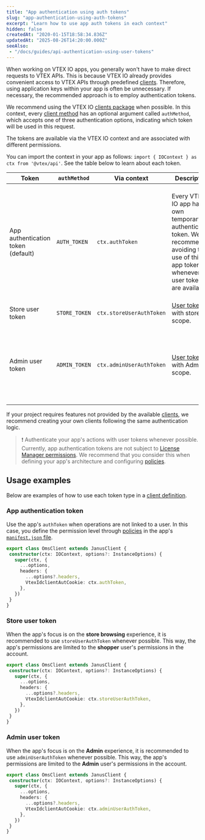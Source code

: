 ```yaml
---
title: "App authentication using auth tokens"
slug: "app-authentication-using-auth-tokens"
excerpt: "Learn how to use app auth tokens in each context"
hidden: false
createdAt: "2020-01-15T18:58:34.836Z"
updatedAt: "2025-08-26T14:20:00.000Z"
seeAlso:
 - "/docs/guides/api-authentication-using-user-tokens"
---
```


When working on VTEX IO apps, you generally won't have to make direct requests to VTEX APIs. This is because VTEX IO already provides convenient access to VTEX APIs through predefined [clients](https://developers.vtex.com/docs/guides/vtex-io-documentation-clients). Therefore, using application keys within your app is often be unnecessary. If necessary, the recommended approach is to employ authentication tokens.

We recommend using the VTEX IO [clients package](https://github.com/vtex/io-clients) when possible. In this context, every [client method](https://developers.vtex.com/docs/guides/vtex-io-documentation-how-to-create-and-use-clients#step-3-implementing-client-methods) has an optional argument called `authMethod`, which accepts one of three authentication options, indicating which token will be used in this request.

The tokens are available via the VTEX IO context and are associated with different permissions.

You can import the context in your app as follows: `import { IOContext } as ctx from '@vtex/api'`. See the table below to learn about each token.

| Token | `authMethod` | Via context | Description | Permissions |
|---|---|---|---|---|
| App authentication token (default) | `AUTH_TOKEN` | `ctx.authToken` | Every VTEX IO app has its own temporary authentication token. We recommend avoiding the use of this app token whenever user tokens are available. | Permissions declared in the  [policies](https://developers.vtex.com/docs/guides/vtex-io-documentation-policies) defined in your app's [manifest](https://developers.vtex.com/docs/guides/vtex-io-documentation-manifest), where developers must declare precisely what actions are allowed for the app they are building. |
| Store user token | `STORE_TOKEN` | `ctx.storeUserAuthToken` | [User token](https://developers.vtex.com/docs/guides/api-authentication-using-user-tokens) with store scope. | Shopper permissions. |
| Admin user token | `ADMIN_TOKEN` | `ctx.adminUserAuthToken` | [User token](https://developers.vtex.com/docs/guides/api-authentication-using-user-tokens) with Admin scope. | Administrative permissions as defined by [License Manager roles](https://help.vtex.com/en/tutorial/roles--7HKK5Uau2H6wxE1rH5oRbc) associated with the logged-in user. |

If your project requires features not provided by the available [clients](https://developers.vtex.com/docs/guides/vtex-io-documentation-clients), we recommend creating your own clients following the same authentication logic.

> ❗ Authenticate your app's actions with user tokens whenever possible. Currently, app authentication tokens are not subject to [License Manager permissions](https://help.vtex.com/en/tutorial/roles--7HKK5Uau2H6wxE1rH5oRbc). We recommend that you consider this when defining your app's architecture and configuring [policies](https://developers.vtex.com/docs/guides/vtex-io-documentation-policies).

## Usage examples

Below are examples of how to use each token type in a [client definition](https://developers.vtex.com/docs/guides/vtex-io-documentation-how-to-create-and-use-clients#step-2-creating-a-custom-client).

### App authentication token

Use the app's `authToken` when operations are not linked to a user. In this case, you define the permission level through [policies](https://developers.vtex.com/docs/guides/vtex-io-documentation-policies) in the app's [`manifest.json` file](https://developers.vtex.com/docs/guides/vtex-io-documentation-manifest).

```ts
export class OmsClient extends JanusClient {
 constructor(ctx: IOContext, options?: InstanceOptions) {
   super(ctx, {
     ...options,
     headers: {
       ...options?.headers,
       VtexIdclientAutCookie: ctx.authToken,
     },
   })
 }
}
```

### Store user token

When the app's focus is on the **store browsing** experience, it is recommended to use `storeUserAuthToken` whenever possible. This way, the app's permissions are limited to the **shopper** user's permissions in the account.

```ts
export class OmsClient extends JanusClient {
 constructor(ctx: IOContext, options?: InstanceOptions) {
   super(ctx, {
     ...options,
     headers: {
       ...options?.headers,
       VtexIdclientAutCookie: ctx.storeUserAuthToken,
     },
   })
 }
}
```

### Admin user token

When the app's focus is on the **Admin** experience, it is recommended to use `adminUserAuthToken` whenever possible. This way, the app's permissions are limited to the **Admin** user's permissions in the account.

```ts
export class OmsClient extends JanusClient {
 constructor(ctx: IOContext, options?: InstanceOptions) {
   super(ctx, {
     ...options,
     headers: {
       ...options?.headers,
       VtexIdclientAutCookie: ctx.adminUserAuthToken,
     },
   })
 }
}
```

